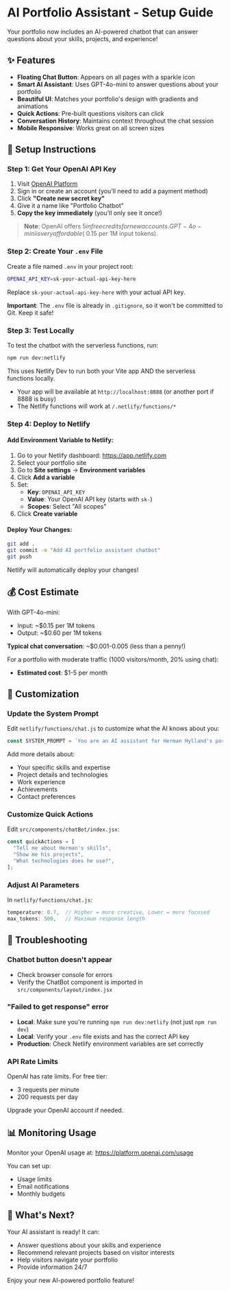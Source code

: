 # AI Portfolio Assistant - Setup Guide

Your portfolio now includes an AI-powered chatbot that can answer questions about your skills, projects, and experience!

## ✨ Features

- **Floating Chat Button**: Appears on all pages with a sparkle icon
- **Smart AI Assistant**: Uses GPT-4o-mini to answer questions about your portfolio
- **Beautiful UI**: Matches your portfolio's design with gradients and animations
- **Quick Actions**: Pre-built questions visitors can click
- **Conversation History**: Maintains context throughout the chat session
- **Mobile Responsive**: Works great on all screen sizes

## 🚀 Setup Instructions

### Step 1: Get Your OpenAI API Key

1. Visit [OpenAI Platform](https://platform.openai.com/api-keys)
2. Sign in or create an account (you'll need to add a payment method)
3. Click **"Create new secret key"**
4. Give it a name like "Portfolio Chatbot"
5. **Copy the key immediately** (you'll only see it once!)

> **Note**: OpenAI offers $5 in free credits for new accounts. GPT-4o-mini is very affordable (~$0.15 per 1M input tokens).

### Step 2: Create Your `.env` File

Create a file named `.env` in your project root:

```bash
OPENAI_API_KEY=sk-your-actual-api-key-here
```

Replace `sk-your-actual-api-key-here` with your actual API key.

**Important**: The `.env` file is already in `.gitignore`, so it won't be committed to Git. Keep it safe!

### Step 3: Test Locally

To test the chatbot with the serverless functions, run:

```bash
npm run dev:netlify
```

This uses Netlify Dev to run both your Vite app AND the serverless functions locally.

- Your app will be available at `http://localhost:8888` (or another port if 8888 is busy)
- The Netlify functions will work at `/.netlify/functions/*`

### Step 4: Deploy to Netlify

#### Add Environment Variable to Netlify:

1. Go to your Netlify dashboard: https://app.netlify.com
2. Select your portfolio site
3. Go to **Site settings** → **Environment variables**
4. Click **Add a variable**
5. Set:
   - **Key**: `OPENAI_API_KEY`
   - **Value**: Your OpenAI API key (starts with `sk-`)
   - **Scopes**: Select "All scopes"
6. Click **Create variable**

#### Deploy Your Changes:

```bash
git add .
git commit -m "Add AI portfolio assistant chatbot"
git push
```

Netlify will automatically deploy your changes!

## 💰 Cost Estimate

With GPT-4o-mini:
- Input: ~$0.15 per 1M tokens
- Output: ~$0.60 per 1M tokens

**Typical chat conversation**: ~$0.001-0.005 (less than a penny!)

For a portfolio with moderate traffic (1000 visitors/month, 20% using chat):
- **Estimated cost**: $1-5 per month

## 🎨 Customization

### Update the System Prompt

Edit `netlify/functions/chat.js` to customize what the AI knows about you:

```javascript
const SYSTEM_PROMPT = `You are an AI assistant for Herman Hylland's portfolio website...`
```

Add more details about:
- Your specific skills and expertise
- Project details and technologies
- Work experience
- Achievements
- Contact preferences

### Customize Quick Actions

Edit `src/components/chatBot/index.jsx`:

```javascript
const quickActions = [
  "Tell me about Herman's skills",
  "Show me his projects",
  "What technologies does he use?",
];
```

### Adjust AI Parameters

In `netlify/functions/chat.js`:

```javascript
temperature: 0.7,  // Higher = more creative, Lower = more focused
max_tokens: 500,   // Maximum response length
```

## 🔧 Troubleshooting

### Chatbot button doesn't appear
- Check browser console for errors
- Verify the ChatBot component is imported in `src/components/layout/index.jsx`

### "Failed to get response" error
- **Local**: Make sure you're running `npm run dev:netlify` (not just `npm run dev`)
- **Local**: Verify your `.env` file exists and has the correct API key
- **Production**: Check Netlify environment variables are set correctly

### API Rate Limits
OpenAI has rate limits. For free tier:
- 3 requests per minute
- 200 requests per day

Upgrade your OpenAI account if needed.

## 📊 Monitoring Usage

Monitor your OpenAI usage at: https://platform.openai.com/usage

You can set up:
- Usage limits
- Email notifications
- Monthly budgets

## 🎉 What's Next?

Your AI assistant is ready! It can:
- Answer questions about your skills and experience
- Recommend relevant projects based on visitor interests
- Help visitors navigate your portfolio
- Provide information 24/7

Enjoy your new AI-powered portfolio feature!

